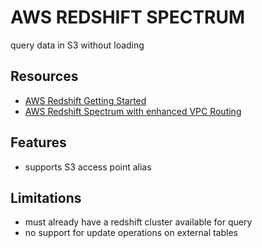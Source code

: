 # AWS REDSHIFT SPECTRUM

query data in S3 without loading

## Resources

- [AWS Redshift Getting Started](https://docs.aws.amazon.com/redshift/latest/dg/c-getting-started-using-spectrum.html)
- [AWS Redshift Spectrum with enhanced VPC Routing](https://docs.aws.amazon.com/redshift/latest/mgmt/spectrum-enhanced-vpc.html)

## Features

- supports S3 access point alias

## Limitations

- must already have a redshift cluster available for query
- no support for update operations on external tables
